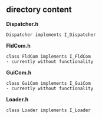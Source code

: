 ## directory content

**Dispatcher.h**
```
Dispatcher implements I_Dispatcher
```

**FldCom.h**
```
class FldCom implements I_FldCom
- currently without functionality
```

**GuiCom.h**
```
class GuiCom implements I_GuiCom
- currently without functionality
```

**Loader.h**
```
class Loader implements I_Loader
```

